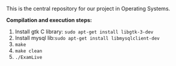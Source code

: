 This is the central repository for our project in Operating Systems.

**Compilation and execution steps:**

1. Install gtk C library: ```sudo apt-get install libgtk-3-dev``` 
2. Install mysql lib:```sudo apt-get install libmysqlclient-dev```
3. ```make```
4. ```make clean```
5. ```./ExamLive```
